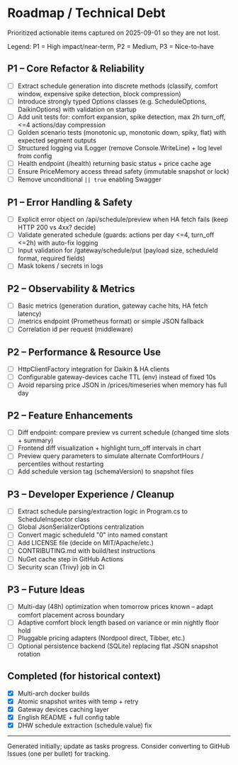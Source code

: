 # Roadmap / Technical Debt

Prioritized actionable items captured on 2025-09-01 so they are not lost.

Legend: P1 = High impact/near-term, P2 = Medium, P3 = Nice-to-have

## P1 – Core Refactor & Reliability
- [ ] Extract schedule generation into discrete methods (classify, comfort window, expensive spike detection, block compression)
- [ ] Introduce strongly typed Options classes (e.g. ScheduleOptions, DaikinOptions) with validation on startup
- [ ] Add unit tests for: comfort expansion, spike detection, max 2h turn_off, <=4 actions/day compression
- [ ] Golden scenario tests (monotonic up, monotonic down, spiky, flat) with expected segment outputs
- [ ] Structured logging via ILogger (remove Console.WriteLine) + log level from config
- [ ] Health endpoint (/health) returning basic status + price cache age
- [ ] Ensure PriceMemory access thread safety (immutable snapshot or lock)
- [ ] Remove unconditional `|| true` enabling Swagger

## P1 – Error Handling & Safety
- [ ] Explicit error object on /api/schedule/preview when HA fetch fails (keep HTTP 200 vs 4xx? decide)
- [ ] Validate generated schedule (guards: actions per day <=4, turn_off <=2h) with auto-fix logging
- [ ] Input validation for /gateway/schedule/put (payload size, scheduleId format, required fields)
- [ ] Mask tokens / secrets in logs

## P2 – Observability & Metrics
- [ ] Basic metrics (generation duration, gateway cache hits, HA fetch latency)
- [ ] /metrics endpoint (Prometheus format) or simple JSON fallback
- [ ] Correlation id per request (middleware)

## P2 – Performance & Resource Use
- [ ] HttpClientFactory integration for Daikin & HA clients
- [ ] Configurable gateway-devices cache TTL (env) instead of fixed 10s
- [ ] Avoid reparsing price JSON in /prices/timeseries when memory has full day

## P2 – Feature Enhancements
- [ ] Diff endpoint: compare preview vs current schedule (changed time slots + summary)
- [ ] Frontend diff visualization + highlight turn_off intervals in chart
- [ ] Preview query parameters to simulate alternate ComfortHours / percentiles without restarting
- [ ] Add schedule version tag (schemaVersion) to snapshot files

## P3 – Developer Experience / Cleanup
- [ ] Extract schedule parsing/extraction logic in Program.cs to ScheduleInspector class
- [ ] Global JsonSerializerOptions centralization
- [ ] Convert magic scheduleId "0" into named constant
- [ ] Add LICENSE file (decide on MIT/Apache/etc.)
- [ ] CONTRIBUTING.md with build/test instructions
- [ ] NuGet cache step in GitHub Actions
- [ ] Security scan (Trivy) job in CI

## P3 – Future Ideas
- [ ] Multi-day (48h) optimization when tomorrow prices known – adapt comfort placement across boundary
- [ ] Adaptive comfort block length based on variance or min nightly floor hold
- [ ] Pluggable pricing adapters (Nordpool direct, Tibber, etc.)
- [ ] Optional persistence backend (SQLite) replacing flat JSON snapshot rotation

## Completed (for historical context)
- [x] Multi-arch docker builds
- [x] Atomic snapshot writes with temp + retry
- [x] Gateway devices caching layer
- [x] English README + full config table
- [x] DHW schedule extraction (schedule.value) fix

---
Generated initially; update as tasks progress. Consider converting to GitHub Issues (one per bullet) for tracking.
